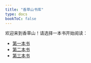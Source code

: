 ```yaml
---
title: "香草山书库"
type: docs
bookToC: false
---
```


欢迎来到香草山！请选择一本书开始阅读：

- [第一本书](基督是我们的满足/intro)
- [第二本书](book2/)
- [第三本书](book3/)
